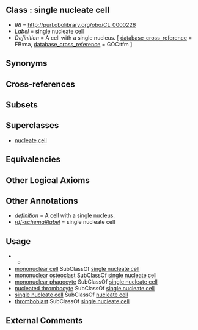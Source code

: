 
## Class : single nucleate cell

 * *IRI* = http://purl.obolibrary.org/obo/CL_0000226
 * *Label* = single nucleate cell
 * *Definition* = A cell with a single nucleus. [ [database_cross_reference](../../ef/oboInOwl#hasDbXref.md) = FB:ma, [database_cross_reference](../../ef/oboInOwl#hasDbXref.md) = GOC:tfm ]

## Synonyms


## Cross-references


## Subsets


## Superclasses

 * [nucleate cell](../../CL/42/CL_0002242.md)

## Equivalencies


## Other Logical Axioms


## Other Annotations

 * *[definition](../../IAO/15/IAO_0000115.md)* = A cell with a single nucleus.
 * *[rdf-schema#label](../../el/rdf-schema#label.md)* = single nucleate cell

## Usage

 * -
 * [mononuclear cell](../../CL/42/CL_0000842.md) SubClassOf [single nucleate cell](../../CL/26/CL_0000226.md)
 * [mononuclear osteoclast](../../CL/78/CL_0000778.md) SubClassOf [single nucleate cell](../../CL/26/CL_0000226.md)
 * [mononuclear phagocyte](../../CL/13/CL_0000113.md) SubClassOf [single nucleate cell](../../CL/26/CL_0000226.md)
 * [nucleated thrombocyte](../../CL/62/CL_0000762.md) SubClassOf [single nucleate cell](../../CL/26/CL_0000226.md)
 * [single nucleate cell](../../CL/26/CL_0000226.md) SubClassOf [nucleate cell](../../CL/42/CL_0002242.md)
 * [thromboblast](../../CL/28/CL_0000828.md) SubClassOf [single nucleate cell](../../CL/26/CL_0000226.md)

## External Comments

